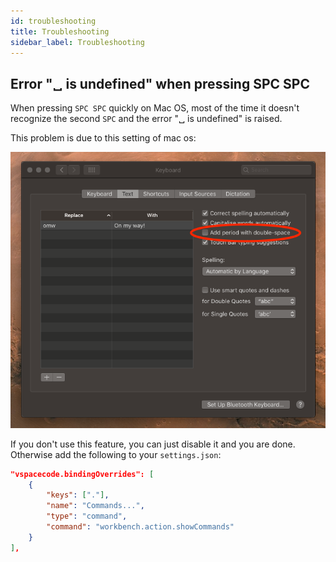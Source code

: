 ```yaml
---
id: troubleshooting
title: Troubleshooting
sidebar_label: Troubleshooting
---
```


## Error "␣ is undefined" when pressing SPC SPC

When pressing `SPC SPC` quickly on Mac OS, most of the time it doesn't recognize
the second `SPC` and the error "␣ is undefined" is raised.

This problem is due to this setting of mac os:

![Mac keyboard preferences](/img/docs/mac_double_space.png)

If you don't use this feature, you can just disable it and you are done.
Otherwise add the following to your `settings.json`:

```json
"vspacecode.bindingOverrides": [
    {
        "keys": ["."],
        "name": "Commands...",
        "type": "command",
        "command": "workbench.action.showCommands"
    }
],
```
